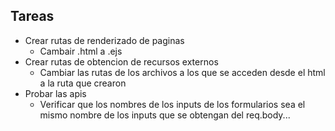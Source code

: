 ## Tareas ##
- Crear rutas de renderizado de paginas
    * Cambair .html a .ejs
- Crear rutas de obtencion de recursos externos
    * Cambiar las rutas de los archivos a los que se acceden desde el html a la ruta que crearon
- Probar las apis
    * Verificar que los nombres de los inputs de los formularios sea el mismo nombre de los inputs que se obtengan del req.body...